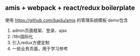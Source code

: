 ## amis + webpack + react/redux boilerplate

使用 https://github.com/baidu/amis 的管理系统模板
demo包含

1. admin页面框架、登录、ajax
2. i18n国际化
3. 引入redux方便定制
4. 一些业务页面，用于学习参考